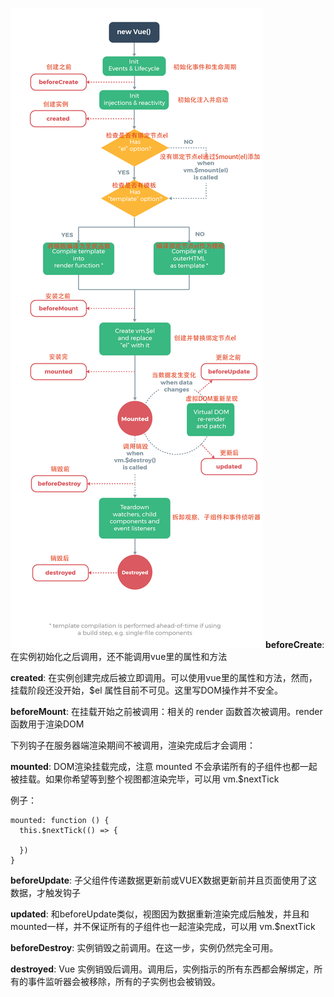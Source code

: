 ![](/static/images/article/11/vue生命周期钩子中文.jpg)
**beforeCreate**: 在实例初始化之后调用，还不能调用vue里的属性和方法

**created**: 在实例创建完成后被立即调用。可以使用vue里的属性和方法，然而，挂载阶段还没开始，$el 属性目前不可见。这里写DOM操作并不安全。

**beforeMount**: 在挂载开始之前被调用：相关的 render 函数首次被调用。render函数用于渲染DOM

下列钩子在服务器端渲染期间不被调用，渲染完成后才会调用：

**mounted**: DOM渲染挂载完成，注意 mounted 不会承诺所有的子组件也都一起被挂载。如果你希望等到整个视图都渲染完毕，可以用 vm.$nextTick

例子：
```
mounted: function () {
  this.$nextTick(() => {
    
  })
}
```
**beforeUpdate**: 子父组件传递数据更新前或VUEX数据更新前并且页面使用了这数据，才触发钩子

**updated**: 和beforeUpdate类似，视图因为数据重新渲染完成后触发，并且和mounted一样，并不保证所有的子组件也一起渲染完成，可以用 vm.$nextTick

**beforeDestroy**: 实例销毁之前调用。在这一步，实例仍然完全可用。

**destroyed**: Vue 实例销毁后调用。调用后，实例指示的所有东西都会解绑定，所有的事件监听器会被移除，所有的子实例也会被销毁。